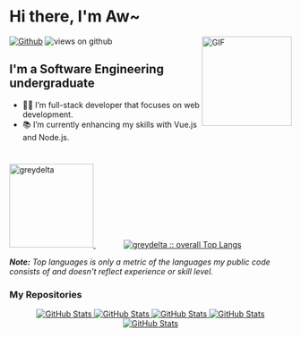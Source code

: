 <p align="center">

# Hi there, I'm Aw~

<img align="right" alt="GIF" height="160px" src="https://media.giphy.com/media/du3J3cXyzhj75IOgvA/giphy.gif" />

[![Github](https://img.shields.io/github/followers/greydelta?label=Follow&style=for-the-badge)](https://github.com/greydelta) <img src="https://komarev.com/ghpvc/?username=greydelta&label=Views&color=brightgreen&style=for-the-badge" alt="views on github" />

## I'm a Software Engineering undergraduate

- 👨‍💻 I’m full-stack developer that focuses on web development.
- 📚 I’m currently enhancing my skills with Vue.js and Node.js.

<a href="https://github.com/greydelta/">
	<img src="https://github-readme-streak-stats.herokuapp.com/?user=greydelta&theme=tokyonight_duo" alt="greydelta" style="margin-top: 25px" height="150px"/>
	<img src="https://github-readme-stats.vercel.app/api/top-langs/?username=greydelta&langs_count=6&theme=tokyonight&layout=compact&hide_border=true"
	alt="greydelta :: overall Top Langs " style="margin-left: 50px"/ />
</a> 
</p>

_<b>Note:</b> Top languages is only a metric of the languages my public code consists of and doesn't reflect experience or skill level._

  </p>

### My Repositories

<div>
  <p align="center">
	<a href="https://github.com/greydelta/shoe-ecommerce-website">
      		<img src="https://github-readme-stats.vercel.app/api/pin/?username=greydelta&repo=shoe-ecommerce-website&theme=tokyonight" alt="GitHub Stats" />
    	</a>
	<a href="https://github.com/greydelta/bin-packing-problem">
      		<img src="https://github-readme-stats.vercel.app/api/pin/?username=greydelta&repo=bin-packing-problem&theme=tokyonight" alt="GitHub Stats" />
    	</a>
	<a href="https://github.com/greydelta/clinic-reservation-system">
    		<img src="https://github-readme-stats.vercel.app/api/pin/?username=greydelta&repo=clinic-reservation-system&theme=tokyonight" alt="GitHub Stats" />
  	</a>
    <a href="https://github.com/greydelta/testing-java-program">
    		<img src="https://github-readme-stats.vercel.app/api/pin/?username=greydelta&repo=testing-java-program&theme=tokyonight" alt="GitHub Stats" />
  	</a>
	<a href="https://github.com/greydelta/cyk">
    		<img src="https://github-readme-stats.vercel.app/api/pin/?username=greydelta&repo=cyk&theme=tokyonight" alt="GitHub Stats" />
  	</a>
  </p>
</div>
